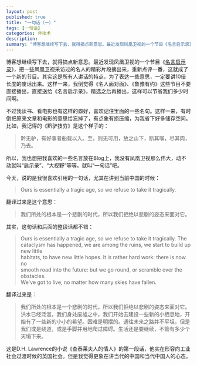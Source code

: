 ```yaml
---
layout: post
published: true
title: "一句话（一）"
tags: [一句话]
categories: 非技术    
description: 
summary: "博客想继续写下去，就得搞点新意思。最近发现凤凰卫视的一个节目《名言启示录》，把一些凤凰卫视采访过的名人的精彩片段摘出来，重新点评一番，这就成了一个新的节目。其实这是所有人讲话的特点，为了表达一些意思，一定要讲10倍长度的废话出来。这样一来，"
---
```

博客想继续写下去，就得搞点新意思。最近发现凤凰卫视的一个节目《[名言启示录][Link 1]》，把一些凤凰卫视采访过的名人的精彩片段摘出来，重新点评一番，这就成了一个新的节目。其实这是所有人讲话的特点，为了表达一些意思，一定要讲10倍长度的废话出来。这样一来，我倒觉得《名人面对面》、《鲁豫有约》这些节目不要直接播出，直接送给《名言启示录》，精选之后再播出，这样可以节省我们多少时间啊。  
  
不过我读书、看电影也有这样的癖好，喜欢记住里面的一些名句。这样一来，有时倒把原来文章和电影的意思给忘掉了，有点象有损压缩，为我省下好多储存空间。比如，我记得的《黔驴技穷》是这个样子的：  
  


> 黔无驴，有好事者船载以入。至，则无可用，放之山下，断其喉，尽其肉，乃去。

  
  
所以，我也想把我喜欢的一些名言放在Blog上，我没有凤凰卫视那么伟大，动不动就叫“启示录”、“大视野”等等。就叫“一句话”吧。  
  
今天，说的是我很喜欢引用的一句话，尤其在讲到当前中国的时候：  
  


> Ours is essentially a tragic age, so we refuse to take it tragically.  
> 

  
翻译过来是这个意思：  
  


> 我们所处的根本是一个悲剧的时代，所以我们拒绝以悲剧的姿态来面对它。  
> 

  
其实，这句话和后面的整段话都不错：  
  


> Ours is essentially a tragic age, so we refuse to take it tragically. The  
> cataclysm has happened, we are among the ruins, we start to build up new little  
> habitats, to have new little hopes. It is rather hard work: there is now no  
> smooth road into the future: but we go round, or scramble over the obstacles.  
> We've got to live, no matter how many skies have fallen.  
> 

  
翻译过来是：  
  


> 我们所处的根本是一个悲剧的时代，所以我们拒绝以悲剧的姿态来面对它。洪水已经泛滥，我们身处废墟之中，我们开始去建设一些新的小栖息地，开始有了一些新的小小的希望。困难是明摆的。通往未来之路并不平坦，但是我们或是绕道，或是手脚并用地爬过障碍。生活还是要继续，不管有多少个天塌下来。

  
这是D.H. Lawrence的小说《查泰莱夫人的情人》的第一段话，他实在形容向工业社会过渡时候的英国社会。但是我觉得更象在讲当代的中国和当代中国人的心态。


[Link 1]: http://jiemu.phoenixtv.com/p/281015.htm